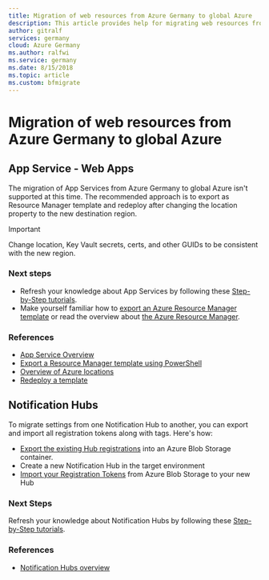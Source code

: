 ```yaml
---
title: Migration of web resources from Azure Germany to global Azure
description: This article provides help for migrating web resources from Azure Germany to global Azure
author: gitralf
services: germany
cloud: Azure Germany
ms.author: ralfwi 
ms.service: germany
ms.date: 8/15/2018
ms.topic: article
ms.custom: bfmigrate
---
```


# Migration of web resources from Azure Germany to global Azure

## App Service - Web Apps

The migration of App Services from Azure Germany to global Azure isn't supported at this time. The recommended approach is to export as Resource Manager template and redeploy after changing the location property to the new destination region.

> [!IMPORTANT]
> Change location, Key Vault secrets, certs, and other GUIDs to be consistent with the new region.

### Next steps

- Refresh your knowledge about App Services by following these [Step-by-Step tutorials](https://docs.microsoft.com/azure/app-service/#step-by-step-tutorials).
- Make yourself familiar how to [export an Azure Resource Manager template](../azure-resource-manager/resource-manager-export-template.md) or read the overview about [the Azure Resource Manager](../azure-resource-manager/resource-group-overview.md).

### References

- [App Service Overview](../app-service/app-service-web-overview.md)
- [Export a Resource Manager template using PowerShell](../azure-resource-manager/resource-manager-export-template-powershell.md#export-resource-group-as-template)
- [Overview of Azure locations](https://azure.microsoft.com/global-infrastructure/locations/)
- [Redeploy a template](../azure-resource-manager/resource-group-template-deploy.md)












## Notification Hubs

To migrate settings from one Notification Hub to another, you can export and import all registration tokens along with tags. Here's how:

- [Export the existing Hub registrations](https://msdn.microsoft.com/library/azure/dn790624.aspx) into an Azure Blob Storage container.
- Create a new Notification Hub in the target environment
- [Import your Registration Tokens](https://msdn.microsoft.com/library/azure/dn790624.aspx) from Azure Blob Storage to your new Hub

### Next Steps

Refresh your knowledge about Notification Hubs by following these [Step-by-Step tutorials](https://docs.microsoft.com/azure/notification-hubs/#step-by-step-tutorials).

### References

- [Notification Hubs overview](../notification-hubs/notification-hubs-push-notification-overview.md)